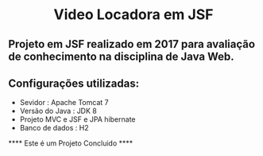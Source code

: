 <h1 align="center"> Video Locadora em JSF </h1>

## Projeto em JSF realizado em 2017 para avaliação de conhecimento na disciplina de Java Web. 

## Configurações utilizadas:

   - Sevidor : Apache Tomcat 7
   - Versão do Java : JDK 8
   - Projeto MVC e JSF e JPA hibernate
   - Banco de dados : H2
   
**** Este é um Projeto Concluido ****
